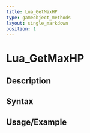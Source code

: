 ```yaml
---
title: Lua_GetMaxHP
type: gameobject_methods
layout: single_markdown
position: 1
---
```


# Lua_GetMaxHP

## Description

## Syntax

## Usage/Example


